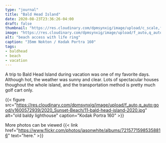 ```yaml
---
type: "journal"
title: "Bald Head Island"
date: 2020-08-23T23:36:26-04:00
draft: false
thumbnail: "https://res.cloudinary.com/dpmsynxig/image/upload/c_scale,f_auto,q_auto:good,w_700/v1600572938/2020_Sunset-Beach/3-bald-head-island-2020.jpg"
image: "https://res.cloudinary.com/dpmsynxig/image/upload/f_auto,q_auto:good/v1600572938/2020_Sunset-Beach/3-bald-head-island-2020.jpg"
alt: "beach access with life ring"
caption: "35mm Nokton / Kodak Portra 160"
tags:
- baldhead
- beach
- vacation
---
```


A trip to Bald Head Island during vacation was one of my favorite days. Although hot, the weather was sunny and clear. Lots of spectacular houses thoughout the whole island, and the transportation method is pretty much golf cart only. 

{{< figure src="https://res.cloudinary.com/dpmsynxig/image/upload/f_auto,q_auto:good/v1600572939/2020_Sunset-Beach/11-bald-head-island-2020.jpg" alt="old baldy lighthouse" caption="Kodak Portra 160" >}}

More photos can be viewed {{< link href="https://www.flickr.com/photos/jasonwhite/albums/72157715985358816" text="here." >}}
